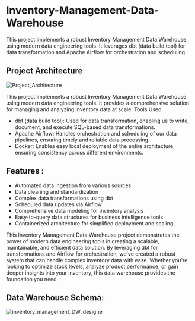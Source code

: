 # Inventory-Management-Data-Warehouse
This project implements a robust Inventory Management Data Warehouse using modern data engineering tools. It leverages dbt (data build tool) for data transformation and Apache Airflow for orchestration and scheduling.

## Project Architecture

![Project_Architecture](https://github.com/user-attachments/assets/9d2cdde6-02f7-4f68-aa35-b599a1dc8821)


This project implements a robust Inventory Management Data Warehouse using modern data engineering tools. It provides a comprehensive solution for managing and analyzing inventory data at scale.
Tools Used

- dbt (data build tool): Used for data transformation, enabling us to write, document, and execute SQL-based data transformations.
- Apache Airflow: Handles orchestration and scheduling of our data pipelines, ensuring timely and reliable data processing.
- Docker: Enables easy local deployment of the entire architecture, ensuring consistency across different environments.

## Features : 

- Automated data ingestion from various sources
- Data cleaning and standardization
- Complex data transformations using dbt
- Scheduled data updates via Airflow
- Comprehensive data modeling for inventory analysis
- Easy-to-query data structures for business intelligence tools
- Containerized architecture for simplified deployment and scaling

This Inventory Management Data Warehouse project demonstrates the power of modern data engineering tools in creating a scalable, maintainable, and efficient data solution. By leveraging dbt for transformations and Airflow for orchestration, we've created a robust system that can handle complex inventory data with ease. 
Whether you're looking to optimize stock levels, analyze product performance, or gain deeper insights into your inventory, this data warehouse provides the foundation you need.

## Data Warehouse Schema: 

![inventory_management_DW_designe](https://github.com/user-attachments/assets/51fcd8af-ae59-4f06-8850-d860a2753965)


